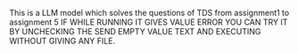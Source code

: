 This is a LLM model which solves the questions of TDS from assignment1 to assignment 5
IF WHILE RUNNING IT GIVES VALUE ERROR YOU CAN TRY IT BY UNCHECKING THE SEND EMPTY VALUE TEXT AND EXECUTING WITHOUT GIVING ANY FILE.